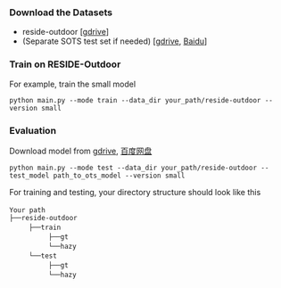 ### Download the Datasets
- reside-outdoor [[gdrive](https://drive.google.com/drive/folders/1eL4Qs-WNj7PzsKwDRsgUEzmysdjkRs22?usp=sharing)]
- (Separate SOTS test set if needed) [[gdrive](https://drive.google.com/file/d/16j2dwVIa9q_0RtpIXMzhu-7Q6dwz_D1N/view?usp=sharing), [Baidu](https://pan.baidu.com/s/1R6qWri7sG1hC_Ifj-H6DOQ?pwd=o5sk)]


### Train on RESIDE-Outdoor
For example, train the small model
~~~
python main.py --mode train --data_dir your_path/reside-outdoor --version small
~~~

### Evaluation
Download model from [gdrive](https://drive.google.com/drive/folders/1_5fO2p5xoWO5cUEVoXJ7x3Uhg1AP18FQ?usp=sharing), [百度网盘](https://pan.baidu.com/s/1oYzdxs3FvLJMWx7S5GW0rA?pwd=dvta)

~~~
python main.py --mode test --data_dir your_path/reside-outdoor --test_model path_to_ots_model --version small
~~~

For training and testing, your directory structure should look like this

`Your path` <br/>
`├──reside-outdoor` <br/>
     `├──train`  <br/>
          `├──gt`  <br/>
          `└──hazy`  
     `└──test`  <br/>
          `├──gt`  <br/>
          `└──hazy` 
